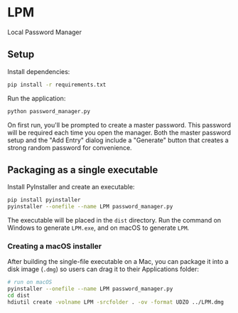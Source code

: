 # LPM

Local Password Manager

## Setup

Install dependencies:

```bash
pip install -r requirements.txt
```

Run the application:

```bash
python password_manager.py
```

On first run, you'll be prompted to create a master password. This password will
be required each time you open the manager.
Both the master password setup and the "Add Entry" dialog include a "Generate"
button that creates a strong random password for convenience.

## Packaging as a single executable

Install PyInstaller and create an executable:

```bash
pip install pyinstaller
pyinstaller --onefile --name LPM password_manager.py
```

The executable will be placed in the `dist` directory. Run the command on
Windows to generate `LPM.exe`, and on macOS to generate `LPM`.

### Creating a macOS installer

After building the single-file executable on a Mac, you can package it into a
disk image (`.dmg`) so users can drag it to their Applications folder:

```bash
# run on macOS
pyinstaller --onefile --name LPM password_manager.py
cd dist
hdiutil create -volname LPM -srcfolder . -ov -format UDZO ../LPM.dmg
```

